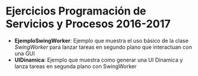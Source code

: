 Ejercicios Programación de Servicios y Procesos 2016-2017
=========================================================

* **EjemploSwingWorker**: Ejemplo que muestra el uso básico de la clase _SwingWorker_ para lanzar tareas en segundo plano que interactuan con una GUI
* **UIDinamica**: Ejemplo que muestra como generar una UI Dinamica y lanza tareas en segunda plano con SwingWorker

